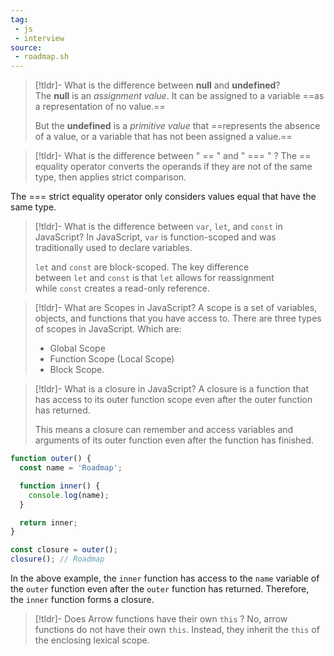 ```yaml
---
tag: 
 - js
 - interview
source:
 - roadmap.sh
---
```



> [!tldr]- What is the difference between **null** and **undefined**?
> The **null** is an *assignment value*. It can be assigned to a variable ==as a representation of no value.== 
> 
> But the **undefined** is a *primitive value* that ==represents the absence of a value, or a variable that has not been assigned a value.==


> [!tldr]- What is the difference between  " == "   and " === "  ?
> The == equality operator converts the operands if they are not of the same type, then applies strict comparison.
> 
The === strict equality operator only considers values equal that have the same type.


> [!tldr]- What is the difference between `var`, `let`, and `const` in JavaScript?
> In JavaScript, `var` is function-scoped and was traditionally used to declare variables.
> 
> `let` and `const` are block-scoped. The key difference between `let` and `const` is that `let` allows for reassignment while `const` creates a read-only reference.


> [!tldr]- What are Scopes in JavaScript?
> A scope is a set of variables, objects, and functions that you have access to. There are three types of scopes in JavaScript. 
> Which are:
> - Global Scope
> - Function Scope (Local Scope)
> - Block Scope.
> 



> [!tldr]- What is a closure in JavaScript?
> A closure is a function that has access to its outer function scope even after the outer function has returned.
> 
>  This means a closure can remember and access variables and arguments of its outer function even after the function has finished.
>  

```js
function outer() {
  const name = 'Roadmap';

  function inner() {
    console.log(name);
  }

  return inner;
}

const closure = outer();
closure(); // Roadmap
```

In the above example, the `inner` function has access to the `name` variable of the `outer` function even after the `outer` function has returned. Therefore, the `inner` function forms a closure.



> [!tldr]- Does Arrow functions have their own `this`  ?
> No, arrow functions do not have their own `this`. Instead, they inherit the `this` of the enclosing lexical scope.




